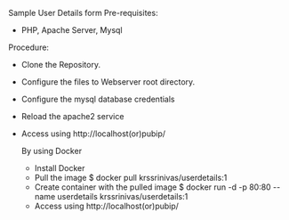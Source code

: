 Sample User Details form
Pre-requisites:
- PHP, Apache Server, Mysql

Procedure:
- Clone the Repository.
- Configure the files to Webserver root directory.
- Configure the mysql database credentials
- Reload the apache2 service
- Access using http://localhost(or)pubip/

  By using Docker
  - Install Docker
  - Pull the image
    $ docker pull krssrinivas/userdetails:1
  - Create container with the pulled image
    $ docker run -d -p 80:80 --name userdetails krssrinivas/userdetails:1
  - Access using http://localhost(or)pubip/
    
